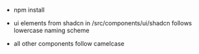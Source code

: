 - npm install

- ui elements from shadcn in /src/components/ui/shadcn follows lowercase naming scheme
- all other components follow camelcase
